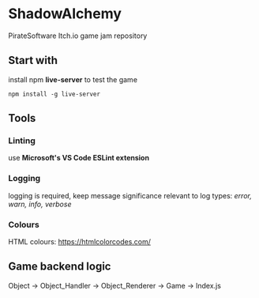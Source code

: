 # ShadowAlchemy

PirateSoftware Itch.io game jam repository

## Start with

install npm **live-server** to test the game

`npm install -g live-server`

## Tools

### Linting

use **Microsoft's VS Code ESLint extension**

### Logging 

logging is required, keep message significance relevant to log types: *error, warn, info, verbose*

### Colours

HTML colours: https://htmlcolorcodes.com/

## Game backend logic

Object -> Object_Handler -> Object_Renderer -> Game -> Index.js